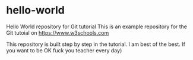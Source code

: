 # hello-world
Hello World repository for Git tutorial
This is an example repository for the Git tutoial on https://www.w3schools.com

This repository is built step by step in the tutorial.
I am best of the best.
If you want to be OK fuck you teacher every day)
